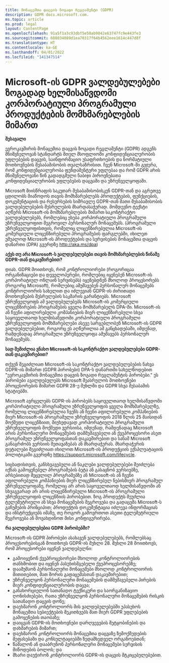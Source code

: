 ```yaml
---
title: მონაცემთა დაცვის ზოგადი რეგლამენტი (GDPR)
description: GDPR docs.microsoft.com.
ms.topic: article
ms.prod: legal
layout: ContentPage
ms.openlocfilehash: 91a5f1a3c93dbf5e50ab9842e63747fc9e443fe3
ms.sourcegitcommit: 608034089d1ea70317f64b4562eee1614c447d8f
ms.translationtype: HT
ms.contentlocale: ka-GE
ms.lasthandoff: 04/01/2022
ms.locfileid: "141347514"
---
```

# <a name="microsofts-gdpr-commitments-to-customers-of-our-generally-available-enterprise-software-products"></a>Microsoft-ის GDPR ვალდებულებები ზოგადად ხელმისაწვდომი კორპორატიული პროგრამული პროდუქტების მომხმარებლების მიმართ

**შესავალი**

ევროკავშირის მონაცემთა დაცვის ზოგადი რეგლამენტი (GDPR) ადგენს მნიშვნელოვან სტანდარტს მთელ მსოფლიოში კონფიდენციალურობის უფლებების დაცვის, საინფორმაციო უსაფრთხოების და ნორმატიული მოთხოვნების შესაბამისობის თვალსაზრისით. ჩვენ Microsoft-ში გვჯერა, რომ კონფიდენციალურობა ფუნდამენტური უფლებაა და რომ GDPR არის მნიშვნელოვანი წინ გადადგმული ნაბიჯი პიროვნებათა კონფიდენციალურობის უფლებების დაცვაში და უზრუნველყოფაში.     

Microsoft მიისწრაფის საკუთარ შესაბამისობისკენ GDPR-თან და აგრეთვე ცდილობს მიაწოდოს თავის მომხმარებლებს პროდუქტების, ფუნქციების, დოკუმენტაციის და რესურსების სიმრავლე GDPR-თან მათი შესაბამისობის ვალდებულებების შესრულების მხარდასაჭერად. მომდევნო ტექსტი აღწერს Microsoft-ის მომხმარებლების მიმართ საკონტრაქტო ვალდებულებებს, რომლებიც ეხება კორპორატიული პროგრამული უზრუნველყოფით შეგროვილ პერსონალურ მონაცემებს. (პროგრამული უზრუნველყოფისთვის, რომელიც ლიცენზირებულია Microsoft-ის კომერციული ლიცენზირებული პროგრამების ფარგლებში, იხილეთ უშუალოდ Microsoft-ის პროდუქტების და სერვისების მონაცემთა დაცვის დანართი (DPA) გვერდზე http://aka.ms/dpa)

**აქვს თუ არა Microsoft-ს ვალდებულებები თავის მომხმარებლების წინაშე GDPR-თან დაკავშირებით?**

დიახ. GDPR მოითხოვს, რომ კონტროლიორები (როგორიცაა ორგანიზაციები და დეველოპერები, რომლებიც იყენებენ Microsoft-ის კორპორატიულ ონლაინ სერვისებს) იყენებდნენ მხოლოდ პროცესორებს (როგორც Microsoft), რომლებიც ამუშავებენ პერსონალურ მონაცემებს კონტროლიორის სახელით და იძლევიან GDPR-ის ძირითადი მოთხოვნების შესრულების საკმარის გარანტიებს. Microsoft უზრუნველყოფს ამ ვალდებულებებს Microsoft-ის კომერციული ლიცენზირების პროგრამების ყველა მომხმარებელს DPA-ში. Microsoft-ის ან ჩვენი აფილირებული კომპანიების მიერ ლიცენზირებული სხვა საყოველთაოდ ხელმისაწვდომი კორპორატიული პროგრამული უზრუნველყოფის მომხმარებლები ასევე სარგებლობენ Microsoft-ის GDPR ვალდებულებებით, როგორც ეს აღწერილია ამ განცხადებაში, იმდენად, რამდენადაც პროგრამული უზრუნველყოფა ამუშავებს პერსონალურ მონაცემებს.

**სად შემიძლია ვნახო Microsoft-ის საკონტრაქტო ვალდებულებები GDPR-თან დაკავშირებით?**

თქვენ შეგიძლიათ Microsoft-ის საკონტრაქტო ვალდებულებების ნახვა GDPR-ის მიმართ (GDPR პირობები) DPA-ს დანართში სახელწოდებით "ევროკავშირის მონაცემთა დაცვის ზოგადი რეგლამენტის პირობები." ეს პირობები ავალდებულებს Microsoft შეასრულოს მოთხოვნები პროცესორების მიმართ GDPR 28-ე მუხლში და GDPR სხვა შესაბამის სტატიებში. 

Microsoft ავრცელებს GDPR-ის პირობებს საყოველთაოდ ხელმისაწვდომი კორპორატიული პროგრამული უზრუნველყოფის ყველა მომხმარებელზე, რომელიც ლიცენზირებულია ჩვენს ან ჩვენი აფილირებული კომპანიების მიერ Microsoft-ის პროგრამული უზრუნველყოფის 2018 წლის 25 მაისიდან მოქმედი ლიცენზიით, მიუხედავად კორპორატიული პროგრამული უზრუნველყოფის მოქმედი ვერსიისა, იმდენად, რამდენადაც Microsoft არის პერსონალური მონაცემების დამმუშავებელი ან ქვეპროცესორი ასეთ პროგრამულ უზრუნველყოფასთან დაკავშირებით და სანამ Microsoft განაგრძობს ვერსიის შეთავაზებას ან მხარდაჭერას. მხარდაჭერის დეტალები შეგიძლიათ იხილოთ Microsoft-ის პროდუქციის ექსპლუატაციის პოლიტიკაში გვერდზე https://support.microsoft.com/lifecycle.

სიცხადისთვის, განსხვავებული ან ნაკლები ვალდებულებები შეიძლება იქნას გამოყენებულ პროგრამების ბეტა ან გასაცნობ ვერსიებზე, არსებითად შეცვლილ პროგრამებზე ან Microsoft-ის ან ჩვენი აფილირებული კომპანიების მიერ ლიცენზირებულ ნებისმიერ პროგრამულ უზრუნველყოფაზე, რომელიც არ არის საყოველთაოდ ხელმისაწვდომი ან სხვაგვარად არ არის ლიცენზირებული Microsoft-ის პროგრამული უზრუნველყოფის ლიცენზიის პირობებით. ზოგ პროდუქტს შეუძლია ტელემეტრიული ან სხვა მონაცემების შეგროვება და გადაცემა Microsoft-ს გაჩუმების პრინციპით; პროდუქტის დოკუმენტაცია იძლევა ინფორმაციას და ინსტრუქციებს იმაზე, თუ როგორ გამოვრთოთ ასეთი ტელემეტრიული შეგროვება ან მოვახდინოთ მისი კონფიგურირება.

**რა ვალდებულებებია GDPR პირობებში?**

Microsoft-ის GDPR პირობები ასახავენ ვალდებულებებს, რომლებსაც პროცესორებისგან მოითხოვს GDPR-ის მუხლი 28.  მუხლი 28 მოითხოვს, რომ პროცესორები იყვნენ ვალდებულნი:

-   გამოიყენონ ქვეპროცესორები მხოლოდ კონტროლიორების თანხმობით და იყვნენ პასუხისმგებელი ქვეპროცესორებზე;
-   დაამუშაონ პერსონალური მონაცემები მხოლოდ კონტროლიორის მითითებით, მათ შორის გადაცემასთან დაკავშირებით;
-   უზრუნველყონ პერსონალური მონაცემების დამმუშავებელი პირების მიერ კონფიდენციალურობის დაცვა;
-   განახორციელონ სათანადო ტექნიკური და საორგანიზაციო ღონისძიებები, რათა უზრუნველყონ პერსონალური მონაცემების რისკის სათანადო დაცვის დონე;
-   დაეხმარონ კონტროლიორს მის ვალდებულებებში უპასუხოს მონაცემთა სუბიექტების შეკითხვებს მათ მიერ GDPR უფლებების გამოყენების თაობაზე;
-   დაიცვან GDPR-ის მოთხოვნები დარღვევების შეტყობინების და დახმარების მიმართ;
-   დაეხმარონ კონტროლიორს მონაცემთა დაცვაზე ზემოქმედების შეფასებაში და კონსულტაციებში ზედამხედველ ორგანოებთან; 
-   წაშალონ ან დააბრუნონ პერსონალური მონაცემები სერვისის მიწოდების ბოლოს; და
-   მხარი დაუჭირონ კონტროლიორს GDPR-ის დაცვის მტკიცებულებებით.
